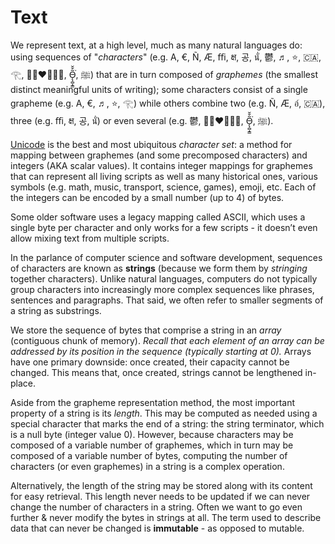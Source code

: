 # Text
We represent text, at a high level, much as many natural languages do: 
using sequences of "_characters_" (e.g. A, €, Ñ, Æ, ﬃ, क्ष, 공, นั่, 鬱, ♬, ⭐, 🇨🇦, 𓂀, 👩🏻‍❤️‍💋‍👨🏾, Ǫ̵̹̻̝̳͂̌̌͘, ﷺ) 
that are in turn composed of _graphemes_ (the smallest distinct meaningful units of writing); 
some characters consist of a single grapheme (e.g. A, €, ♬, ⭐, 𓂀) while 
others combine two (e.g. Ñ, Æ, อ์, 🇨🇦), three (e.g. ﬃ, क्ष, 공, นั่) or even several (e.g. 鬱, 👩🏻‍❤️‍💋‍👨🏾, Ǫ̵̹̻̝̳͂̌̌͘, ﷺ).

[Unicode](https://www.joelonsoftware.com/articles/Unicode.html) is the best and most ubiquitous _character set_: 
a method for mapping between graphemes (and some precomposed characters) and integers (AKA scalar values). 
It contains integer mappings for graphemes that can represent all living scripts as well as many historical ones, 
various symbols (e.g. math, music, transport, science, games), emoji, etc. 
Each of the integers can be encoded by a small number (up to 4) of bytes. 

Some older software uses a legacy mapping called ASCII, which uses a single byte per character and only works for a few scripts - 
it doesn’t even allow mixing text from multiple scripts. 

In the parlance of computer science and software development, sequences of characters are known as **strings** 
(because we form them by _stringing_ together characters). 
Unlike natural languages, computers do not typically group characters into increasingly more complex sequences like phrases, sentences and paragraphs. 
That said, we often refer to smaller segments of a string as substrings.

We store the sequence of bytes that comprise a string in an _array_ (contiguous chunk of memory). 
_Recall that each element of an array can be addressed by its position in the sequence (typically starting at 0)._
Arrays have one primary downside: once created, their capacity cannot be changed. 
This means that, once created, strings cannot be lengthened in-place.

Aside from the grapheme representation method, the most important property of a string is its _length_. 
This may be computed as needed using a special character that marks the end of a string: the string terminator, which is a null byte (integer value 0). However, because characters may be composed of a variable number of graphemes, which in turn may be composed of a variable number of bytes, 
computing the number of characters (or even graphemes) in a string is a complex operation. 

Alternatively, the length of the string may be stored along with its content for easy retrieval. 
This length never needs to be updated if we can never change the number of characters in a string.
Often we want to go even further & never modify the bytes in strings at all. 
The term used to describe data that can never be changed is **immutable** - as opposed to mutable.
